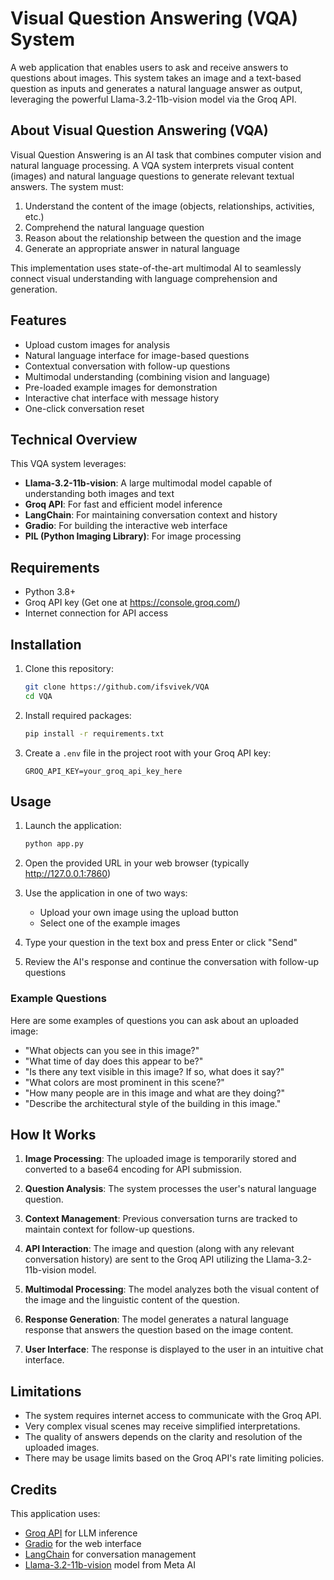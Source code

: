 # Visual Question Answering (VQA) System

A web application that enables users to ask and receive answers to questions about images. This system takes an image and a text-based question as inputs and generates a natural language answer as output, leveraging the powerful Llama-3.2-11b-vision model via the Groq API.

## About Visual Question Answering (VQA)

Visual Question Answering is an AI task that combines computer vision and natural language processing. A VQA system interprets visual content (images) and natural language questions to generate relevant textual answers. The system must:

1. Understand the content of the image (objects, relationships, activities, etc.)
2. Comprehend the natural language question
3. Reason about the relationship between the question and the image
4. Generate an appropriate answer in natural language

This implementation uses state-of-the-art multimodal AI to seamlessly connect visual understanding with language comprehension and generation.

## Features

-   Upload custom images for analysis
-   Natural language interface for image-based questions
-   Contextual conversation with follow-up questions
-   Multimodal understanding (combining vision and language)
-   Pre-loaded example images for demonstration
-   Interactive chat interface with message history
-   One-click conversation reset

## Technical Overview

This VQA system leverages:

-   **Llama-3.2-11b-vision**: A large multimodal model capable of understanding both images and text
-   **Groq API**: For fast and efficient model inference
-   **LangChain**: For maintaining conversation context and history
-   **Gradio**: For building the interactive web interface
-   **PIL (Python Imaging Library)**: For image processing

## Requirements

-   Python 3.8+
-   Groq API key (Get one at https://console.groq.com/)
-   Internet connection for API access

## Installation

1. Clone this repository:

    ```bash
    git clone https://github.com/ifsvivek/VQA
    cd VQA
    ```

2. Install required packages:

    ```bash
    pip install -r requirements.txt
    ```

3. Create a `.env` file in the project root with your Groq API key:
    ```
    GROQ_API_KEY=your_groq_api_key_here
    ```

## Usage

1. Launch the application:

    ```bash
    python app.py
    ```

2. Open the provided URL in your web browser (typically http://127.0.0.1:7860)

3. Use the application in one of two ways:

    - Upload your own image using the upload button
    - Select one of the example images

4. Type your question in the text box and press Enter or click "Send"

5. Review the AI's response and continue the conversation with follow-up questions

### Example Questions

Here are some examples of questions you can ask about an uploaded image:

-   "What objects can you see in this image?"
-   "What time of day does this appear to be?"
-   "Is there any text visible in this image? If so, what does it say?"
-   "What colors are most prominent in this scene?"
-   "How many people are in this image and what are they doing?"
-   "Describe the architectural style of the building in this image."

## How It Works

1. **Image Processing**: The uploaded image is temporarily stored and converted to a base64 encoding for API submission.

2. **Question Analysis**: The system processes the user's natural language question.

3. **Context Management**: Previous conversation turns are tracked to maintain context for follow-up questions.

4. **API Interaction**: The image and question (along with any relevant conversation history) are sent to the Groq API utilizing the Llama-3.2-11b-vision model.

5. **Multimodal Processing**: The model analyzes both the visual content of the image and the linguistic content of the question.

6. **Response Generation**: The model generates a natural language response that answers the question based on the image content.

7. **User Interface**: The response is displayed to the user in an intuitive chat interface.

## Limitations

-   The system requires internet access to communicate with the Groq API.
-   Very complex visual scenes may receive simplified interpretations.
-   The quality of answers depends on the clarity and resolution of the uploaded images.
-   There may be usage limits based on the Groq API's rate limiting policies.

## Credits

This application uses:

-   [Groq API](https://groq.com/) for LLM inference
-   [Gradio](https://gradio.app/) for the web interface
-   [LangChain](https://www.langchain.com/) for conversation management
-   [Llama-3.2-11b-vision](https://www.meta.ai/llama/) model from Meta AI
